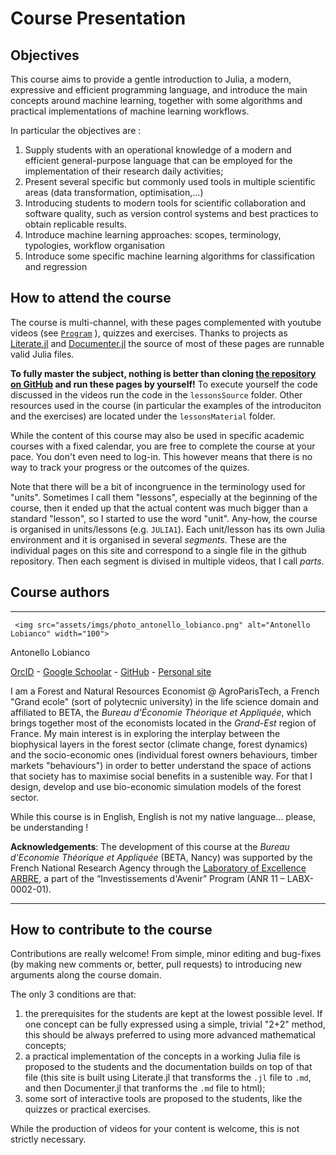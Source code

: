 
# Course Presentation


## Objectives 

This course aims to provide a gentle introduction to Julia, a modern, expressive and efficient programming language, and introduce the main concepts around machine learning, together with some algorithms and practical implementations of machine learning workflows.

In particular the objectives are : 
1. Supply students with an operational knowledge of a modern and efficient general-purpose language that can be employed for the implementation of their research daily activities;
2. Present several specific but commonly used tools in multiple scientific areas (data transformation, optimisation,...)
3. Introducing students to modern tools for scientific collaboration and software quality, such as version control systems and best practices to obtain replicable results.
4. Introduce machine learning approaches: scopes, terminology, typologies, workflow organisation
5. Introduce some specific machine learning algorithms for classification and regression

## How to attend the course

The course is multi-channel, with these pages complemented with youtube videos (see [`Program`](@ref) ), quizzes and exercises. Thanks to projects as [Literate.jl](https://github.com/fredrikekre/Literate.jl) and [Documenter.jl](https://github.com/JuliaDocs/Documenter.jl) the source of most of these pages are runnable valid Julia files.

**To fully master the subject, nothing is better than cloning [the repository on GitHub](https://github.com/sylvaticus/SPMLJ) and run these pages by yourself!**
To execute yourself the code discussed in the videos run the code in the `lessonsSource` folder.
Other resources used in the course (in particular the examples of the introduciton and the exercises) are located under the `lessonsMaterial` folder.

While the content of this course may also be used in specific academic courses with a fixed calendar, you are free to complete the course at your pace. You don't even need to log-in. This however means that there is no way to track your progress or the outcomes of the quizes.

Note that there will be a bit of incongruence in the terminology used for "units". Sometimes I call them "lessons", especially at the beginning of the course, then it ended up that the actual content was much bigger than a standard "lesson", so I started to use the word "unit".
Any-how, the course is organised in units/lessons (e.g. `JULIA1`). Each unit/lesson has its own Julia environment and it is organised in several _segments_. These are the individual pages on this site and correspond to a single file in the github repository. Then each segment is divised in multiple videos, that I call _parts_.


## Course authors

-----

```@raw html
 <img src="assets/imgs/photo_antonello_lobianco.png" alt="Antonello Lobianco" width="100"> 
```


Antonello Lobianco

[OrcID](https://orcid.org/0000-0002-1534-8697) - [Google Schoolar](https://scholar.google.com/citations?user=8DSfpVUAAAAJ) - [GitHub]( https://github.com/sylvaticus/) - [Personal site](https://lobianco.org/antonello)

I am a Forest and Natural Resources Economist @ AgroParisTech, a French "Grand ecole" (sort of polytecnic university) in the life science domain and affiliated to BETA, the _Bureau d'Économie Théorique et Appliquée_, which brings together most of the economists located in the _Grand-Est_ region of France.
My main interest is in exploring the interplay between the biophysical layers in the forest sector (climate change, forest dynamics) and the socio-economic ones (individual forest owners behaviours, timber markets "behaviours") in order to better understand the space of actions that society has to maximise social benefits in a sustenible way. For that I design, develop and use bio-economic simulation models of the forest sector.

While this course is in English, English is not my native language... please, be understanding !

**Acknowledgements**: The development of this course at the _Bureau d'Economie Théorique et Appliquée_ (BETA, Nancy) was supported by the French National Research Agency through the [Laboratory of Excellence ARBRE](http://mycor.nancy.inra.fr/ARBRE/), a part of the “Investissements d'Avenir” Program (ANR 11 – LABX-0002-01).

-----


## How to contribute to the course

Contributions are really welcome! From simple, minor editing and bug-fixes (by making new comments or, better, pull requests) to introducing new arguments along the course domain.

The only 3 conditions are that:
1. the prerequisites for the students are kept at the lowest possible level. If one concept can be fully expressed using a simple, trivial "2+2" method, this should be always preferred to using more advanced mathematical concepts;
2. a practical implementation of the concepts in a working Julia file is proposed to the students and the documentation builds on top of that file (this site is built using Literate.jl that transforms the `.jl` file to `.md`, and then Documenter.jl that tranforms the `.md` file to html);
3. some sort of interactive tools are proposed to the students, like the quizzes or  practical exercises.

While the production of videos for your content is welcome, this is not strictly necessary.
